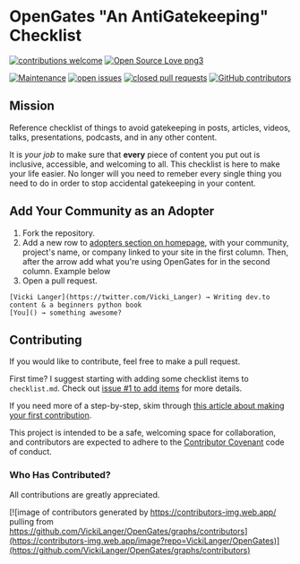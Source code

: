 # OpenGates "An AntiGatekeeping" Checklist


[![contributions welcome](https://img.shields.io/badge/contributions-welcome-brightgreen.svg)](https://github.com/VickiLanger/OpenGates/fork)
[![Open Source Love png3](https://badges.frapsoft.com/os/v3/open-source.png?v=103)](https://github.com/ellerbrock/open-source-badges/)

[![Maintenance](https://img.shields.io/badge/Maintained%3F-yes-green.svg)](https://GitHub.com/VickiLanger/OpenGates/graphs/commit-activity)
[![open issues](https://img.shields.io/github/issues/VickiLanger/OpenGates.svg)](https://github.com/VickiLanger/OpenGates/issues?q=is%3Aopen+is%3Aissue)
[![closed pull requests](https://img.shields.io/github/issues-pr-closed/VickiLanger/OpenGates.svg)](https://github.com/VickiLanger/OpenGates/pulls?q=is%3Apr+is%3Aclosed)
[![GitHub contributors](https://img.shields.io/github/contributors/VickiLanger/OpenGates.svg)](https://GitHub.com/VickiLanger/OpenGates/graphs/contributors/)

<!-- [![Follow on Twitter](https://img.shields.io/twitter/follow/LGBTQotd?label=Follow&style=social)](https://twitter.com/LGBTQotd) -->

## Mission

Reference checklist of things to avoid gatekeeping in posts, articles, videos, talks, presentations, podcasts, and in any other content.

It is *your job* to make sure that **every** piece of content you put out is inclusive, accessible, and welcoming to all. This checklist is here to make your life easier. No longer will you need to remeber every single thing you need to do in order to stop accidental gatekeeping in your content.

## Add Your Community as an Adopter
1. Fork the repository.
2. Add a new row to [adopters section on homepage](https://github.com/VickiLanger/OpenGates/blob/main/site/home.md#adopters-of-opengates), with your community, project's name, or company linked to your site in the first column. Then, after the arrow add what you're using OpenGates for in the second column. Example below
3. Open a pull request.

```
[Vicki Langer](https://twitter.com/Vicki_Langer) → Writing dev.to content & a beginners python book
[You]() → something awesome?
```

## Contributing

If you would like to contribute, feel free to make a pull request.

First time? I suggest starting with adding some checklist items to `checklist.md`. Check out [issue #1 to add items](https://github.com/VickiLanger/OpenGates/issues/1) for more details.

If you need more of a step-by-step, skim through [this article about making your first contribution](https://dev.to/vickilanger/open-up-to-open-source-contributing-5hla).

This project is intended to be a safe, welcoming space for collaboration, and contributors are expected to adhere to the [Contributor Covenant](http://contributor-covenant.org/) code of conduct.

### Who Has Contributed?

All contributions are greatly appreciated. 

[![image of contributors generated by https://contributors-img.web.app/ pulling from https://github.com/VickiLanger/OpenGates/graphs/contributors](https://contributors-img.web.app/image?repo=VickiLanger/OpenGates)](https://github.com/VickiLanger/OpenGates/graphs/contributors)